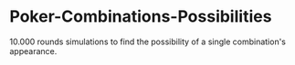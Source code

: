 # Poker-Combinations-Possibilities
10.000 rounds simulations to find the possibility of a single combination's appearance.
